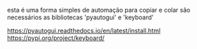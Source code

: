 esta é uma forma simples de automação para copiar e colar
são necessários as bibliotecas 'pyautogui' e 'keyboard'

https://pyautogui.readthedocs.io/en/latest/install.html
https://pypi.org/project/keyboard/
